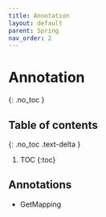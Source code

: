 ```yaml
---
title: Annotation
layout: default
parent: Spring
nav_order: 2
---
```


# Annotation 
{: .no_toc }

## Table of contents
{: .no_toc .text-delta }

1. TOC
{:toc}

## Annotations

* GetMapping